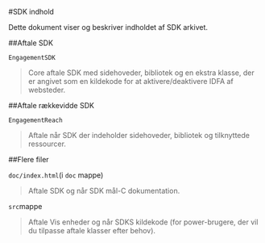 <properties
    pageTitle="Azure Mobile aftale iOS SDK indhold"
    description="Seneste opdateringer og procedurer til iOS SDK til Azure Mobile aftale"
    services="mobile-engagement"
    documentationCenter="mobile"
    authors="MehrdadMzfr"
    manager="dwrede"
    editor="" />

<tags
    ms.service="mobile-engagement"
    ms.workload="mobile"
    ms.tgt_pltfrm="mobile-ios"
    ms.devlang="objective-c"
    ms.topic="article"
    ms.date="08/19/2016"
    ms.author="piyushjo" />

#<a name="sdk-content"></a>SDK indhold

Dette dokument viser og beskriver indholdet af SDK arkivet.

##<a name="engagement-sdk"></a>Aftale SDK

`EngagementSDK`

> Core aftale SDK med sidehoveder, bibliotek og en ekstra klasse, der er angivet som en kildekode for at aktivere/deaktivere IDFA af websteder.

##<a name="engagement-reach-sdk"></a>Aftale rækkevidde SDK

`EngagementReach`

> Aftale når SDK der indeholder sidehoveder, bibliotek og tilknyttede ressourcer.

##<a name="additional-files"></a>Flere filer

`doc/index.html`(i `doc` mappe)

> Aftale SDK og når SDK mål-C dokumentation.

`src`mappe

> Aftale Vis enheder og når SDKS kildekode (for power-brugere, der vil du tilpasse aftale klasser efter behov).
